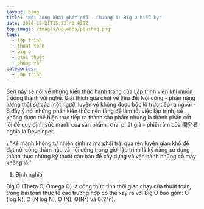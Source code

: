 ```yaml
---
layout: blog
title: "Nội công khai phát giả - Chương 1: Big O biểu ký"
date: 2020-12-21T15:23:43.823Z
top_image: /images/uploads/pqushaq.png
tags:
  - lập trình
  - thuật toán
  - big o
  - giải thuật
  - phỏng vấn
categories:
  - Lập trình
---
```

Seri này sẽ nói về những kiến thức hành trang của Lập trình viên khi muốn trưởng thành với nghề. Giải thích qua chút về tiêu đề: Nội công - phần năng lượng thật sự của một người luyện võ không được bộc lộ trực tiếp ra ngoài - ở đây ý nói những phần kiến thức nền tảng để làm tốt việc lập trình, sẽ không được thể hiện trực tiếp ra thành sản phẩm nhưng là thành phần cốt lõi để quy định sức mạnh của sản phẩm, khai phát giả - phiên âm của 開発者 nghĩa là Developer.

\    "Kẻ mạnh không tự nhiên sinh ra mà phải trải qua rèn luyện gian khổ để đạt nội công thâm hậu và nội công trong giới lập trình là kỹ năng sử dụng thành thục những kỹ thuật căn bản để xây dựng và vận hành những cỗ máy khổng lồ."

<!-- more -->

1. Định nghĩa

Big O (Theta O, Omega O) là công thức tính thời gian chạy của thuật toán, trong bài toán thực tế các trường hợp có thể xảy ra với Big O bao gồm: O (log N), O (N log N), O (N), O(N²) và 0(2^n).